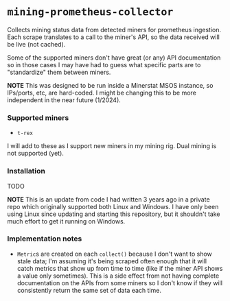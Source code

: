 # `mining-prometheus-collector`

Collects mining status data from detected miners for prometheus ingestion. Each scrape translates to a call to the
miner's API, so the data received will be live (not cached).

Some of the supported miners don't have great (or any) API documentation so in those cases I may have had to guess what
specific parts are to "standardize" them between miners.

**NOTE** This was designed to be run inside a Minerstat MSOS instance, so IPs/ports, etc, are hard-coded. I might be
changing this to be more independent in the near future (1/2024).


### Supported miners

- `t-rex`

I will add to these as I support new miners in my mining rig. Dual mining is not supported (yet).


### Installation

TODO

**NOTE** This is an update from code I had written 3 years ago in a private repo which originally supported both Linux
and Windows. I have only been using Linux since updating and starting this repository, but it shouldn't take much effort
to get it running on Windows.


### Implementation notes

- `Metric`s are created on each `collect()` because I don't want to show stale data; I'm assuming it's being scraped
often enough that it will catch metrics that show up from time to time (like if the miner API shows a value only
sometimes). This is a side effect from not having complete documentation on the APIs from some miners so I don't know
if they will consistently return the same set of data each time.
